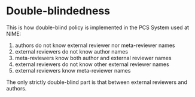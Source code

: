 # Double-blindedness

This is how double-blind policy is implemented in the PCS System used at NIME: 

1. authors do not know external reviewer nor meta-reviewer names   
2. external reviewers do not know author names   
3. meta-reviewers know both author and external reviewer names  
4.  external reviewers do not know other external reviewer names   
5. external reviewers know meta-reviewer names

The only strictly double-blind part is that between external reviewers and authors.

